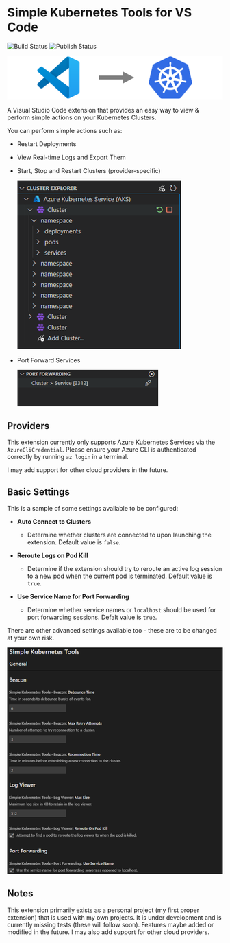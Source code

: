 # Simple Kubernetes Tools for VS Code

![Build Status](https://github.com/rileyy29/vscode-simple-kubernetes-tools/actions/workflows/build.yml/badge.svg)
![Publish Status](https://github.com/rileyy29/vscode-simple-kubernetes-tools/actions/workflows/publish.yml/badge.svg)

![VSC to Kubernetes](resources/Git/Readme_Banner.png)

A Visual Studio Code extension that provides an easy way to view & perform simple actions on your Kubernetes Clusters.  

You can perform simple actions such as:
* Restart Deployments
* View Real-time Logs and Export Them
* Start, Stop and Restart Clusters (provider-specific)

    ![Sample 1](resources/Git/Readme_Sample_1.png)

* Port Forward Services

    ![Sample 2](resources/Git/Readme_Sample_2.png)

## Providers

This extension currently only supports Azure Kubernetes Services via the `AzureCliCredential`. Please ensure your Azure CLI is authenticated correctly by running `az login` in a terminal. 

I may add support for other cloud providers in the future.

## Basic Settings

This is a sample of some settings available to be configured: 

* **Auto Connect to Clusters**
    * Determine whether clusters are connected to upon launching the extension. Default value is `false`. 

* **Reroute Logs on Pod Kill**
    * Determine if the extension should try to reroute an active log session to a new pod when the current pod is terminated. Default value is `true`.

* **Use Service Name for Port Forwarding**
    * Determine whether service names or `localhost` should be used for port forwarding sessions. Defalt value is `true`.

There are other advanced settings available too - these are to be changed at your own risk.

![Sample Settings](resources/Git/Readme_Sample_Settings.png)

## Notes
This extension primarily exists as a personal project (my first proper extension) that is used with my own projects. It is under development and is currently missing tests (these will follow soon). Features maybe added or modified in the future. I may also add support for other cloud providers.